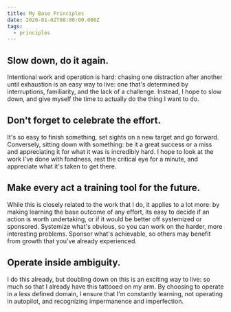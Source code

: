 ```yaml
---
title: My Base Principles
date: 2020-01-02T08:00:00.000Z
tags:
  - principles
---
```

## Slow down, do it again.

Intentional work and operation is hard: chasing one distraction after another until exhaustion is an easy way to live: one that's determined by interruptions, familiarity, and the lack of a challenge. Instead, I hope to slow down, and give myself the time to actually do the thing I want to do.

## Don't forget to celebrate the effort.

It's so easy to finish something, set sights on a new target and go forward. Conversely, sitting down with something: be it a great success or a miss and appreciating it for what it was is incredibly hard. I hope to look at the work I've done with fondness, rest the critical eye for a minute, and appreciate what it's taken to get there.

## Make every act a training tool for the future.

While this is closely related to the work that I do, it applies to a lot more: by making learning the base outcome of any effort, its easy to decide if an action is worth undertaking, or if it would be better off systemized or sponsored. Systemize what's obvious, so you can work on the harder, more interesting problems. Sponsor what's achievable, so others may benefit from growth that you've already experienced.

## Operate inside ambiguity.

I do this already, but doubling down on this is an exciting way to live: so much so that I already have this tattooed on my arm. By choosing to operate in a less defined domain, I ensure that I'm constantly learning,  not operating in autopilot, and recognizing impermanence and imperfection.
